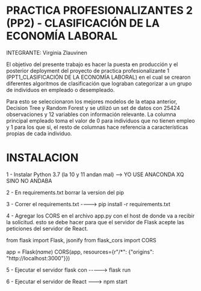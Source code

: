# PRACTICA PROFESIONALIZANTES 2 (PP2) -  CLASIFICACIÓN DE LA ECONOMÍA LABORAL


INTEGRANTE: Virginia Zlauvinen


El objetivo del presente trabajo es hacer la puesta en producción y el posterior deployment del proyecto de practica profesionalizante 1 (PPT1_CLASIFICACIÓN DE LA ECONOMÍA LABORAL) en el cual se crearon diferentes algoritmos de clasificación que lograban categorizar a un grupo de individuos en empleado o desempleado. 

Para esto se seleccionaron los mejores modelos de la etapa anterior, Decision Tree y Random Forest y se utilizó un set de datos con 25424 observaciones y 12 variables con información relevante. La columna principal empleado toma el valor de 0 para individuos que no tienen empleo y 1 para los que si, el resto de columnas hace referencia a características propias de cada individuo.



# INSTALACION 

 1 - Instalar Python 3.7 (la 10 y 11 andan mal) --> YO USE ANACONDA XQ SINO NO ANDABA
 
 2 - En requirements.txt borrar la version del pip
 
 3 - Correr el requirements.txt ----> pip install -r requirements.txt
 
 4 - Agregar los CORS en el archivo app.py con el host de donde va a recibir la solicitud.
 esto se debe hacer para que el servidor de Flask acepte las peticiones del servidor de React.

from flask import Flask, jsonify
from flask_cors import CORS

app = Flask(_name_)
CORS(app, resources={r"/*": {"origins": "http://localhost:3000"}})

5 - Ejecutar el servidor flask con  -----> flask run 

6 - Ejecutar el servidor de React ---> npm start

